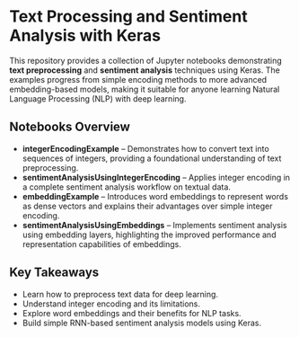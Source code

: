 # Text Processing and Sentiment Analysis with Keras

This repository provides a collection of Jupyter notebooks demonstrating **text preprocessing** and **sentiment analysis** techniques using Keras. The examples progress from simple encoding methods to more advanced embedding-based models, making it suitable for anyone learning Natural Language Processing (NLP) with deep learning.

## Notebooks Overview

- **integerEncodingExample** – Demonstrates how to convert text into sequences of integers, providing a foundational understanding of text preprocessing.  
- **sentimentAnalysisUsingIntegerEncoding** – Applies integer encoding in a complete sentiment analysis workflow on textual data.  
- **embeddingExample** – Introduces word embeddings to represent words as dense vectors and explains their advantages over simple integer encoding.  
- **sentimentAnalysisUsingEmbeddings** – Implements sentiment analysis using embedding layers, highlighting the improved performance and representation capabilities of embeddings.

## Key Takeaways

- Learn how to preprocess text data for deep learning.  
- Understand integer encoding and its limitations.  
- Explore word embeddings and their benefits for NLP tasks.  
- Build simple RNN-based sentiment analysis models using Keras.


